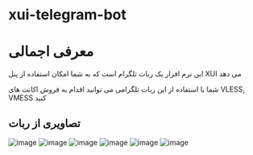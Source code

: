 # xui-telegram-bot

# معرفی اجمالی
این نرم افزار یک ربات تلگرام است که به شما امکان استفاده از پنل XUI می دهد

شما با استفاده از این ربات تلگرامی می توانید اقدام به فروش اکانت های VLESS, VMESS کنید




## تصاویری از ربات


![image](https://github.com/mhsenpc/xui-telegram-bot/assets/5123843/ca857c73-157a-43a1-a148-4c390aff46a5)
![image](https://github.com/mhsenpc/xui-telegram-bot/assets/5123843/8ba2572b-d98d-4592-9dcf-38e9b99704de)
![image](https://github.com/mhsenpc/xui-telegram-bot/assets/5123843/1a101033-87fc-47de-a837-13e08f41a7b6)
![image](https://github.com/mhsenpc/xui-telegram-bot/assets/5123843/46c603aa-39db-49a7-a375-56780dbb5b71)
![image](https://github.com/mhsenpc/xui-telegram-bot/assets/5123843/efcf034c-7fed-4161-9b3f-7a687c5e8fad)
![image](https://github.com/mhsenpc/xui-telegram-bot/assets/5123843/f59cc7b2-3913-4f01-a781-2b52b093e2ed)
